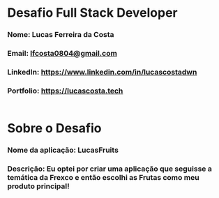 # Desafio Full Stack Developer

### Nome: Lucas Ferreira da Costa

### Email: lfcosta0804@gmail.com

### LinkedIn: https://www.linkedin.com/in/lucascostadwn

### Portfolio: https://lucascosta.tech <br><br>

# Sobre o Desafio

### Nome da aplicação: LucasFruits

### Descrição: Eu optei por criar uma aplicação que seguisse a temática da Frexco e então escolhi as Frutas como meu produto principal!
